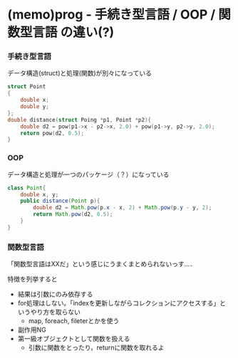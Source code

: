 # (memo)prog - 手続き型言語 / OOP / 関数型言語 の違い(?)


### 手続き型言語

データ構造(struct)と処理(関数)が別々になっている

```c
struct Point
{
	double x;  
	double y;  
};
double distance(struct Poing *p1, Point *p2){
    double d2 = pow(p1->x - p2->x, 2.0) + pow(p1->y, p2->y, 2.0);
    return pow(d2, 0.5);
}
```




###  OOP

データ構造と処理が一つのパッケージ（？）になっている

```java
class Point{
    double x, y;
    public distance(Point p){
        double d2 = Math.pow(p.x - x, 2) + Math.pow(p.y - y, 2);
        return Math.pow(d2, 0.5);
    }
}
```


### 関数型言語

「関数型言語はXXだ」という感じにうまくまとめられないっす…． 

特徴を列挙すると
* 結果は引数にのみ依存する
* for処理はしない。「indexを更新しながらコレクションにアクセスする」というやり方を取らない
    * map, foreach, fileterとかを使う
* 副作用NG
* 第一級オブジェクトとして関数を扱える
    * 引数に関数をとったり，returnに関数を取れるよ